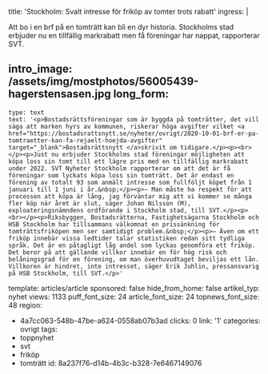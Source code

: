 title: 'Stockholm: Svalt intresse för friköp av tomter trots rabatt'
ingress: |
  <p>Att bo i en brf på en tomträtt kan bli en dyr historia. Stockholms stad erbjuder nu en tillfällig markrabatt men få föreningar har nappat, rapporterar SVT.
  </p>
  
intro_image: /assets/img/mostphotos/56005439-hagerstensasen.jpg
long_form:
  -
    type: text
    text: '<p>Bostadsrättsföreningar som är byggda på tomträtter, det vill säga att marken hyrs av kommunen, riskerar höga avgifter vilket <a href="https://bostadsrattsnytt.se/nyheter/ovrigt/2020-10-01-brf-er-pa-tomtraetter-kan-fa-rejaelt-hoejda-avgifter" target="_blank">Bostadsrättsnytt </a>skrivit om tidigare.</p><p><br></p><p>Just nu erbjuder Stockholms stad föreningar möjligheten att köpa loss sin tomt till ett lägre pris med en tillfällig markrabatt under 2022. SVT Nyheter Stockholm rapporterar om att det är få föreningar som lyckats köpa loss sin tomträtt. Det är endast en förening av totalt 93 som anmält intresse som fullföljt köpet från 1 januari till 1 juni i år.&nbsp;</p><p>– Man måste ha respekt för att processen att köpa är lång, jag förväntar mig att vi kommer se många fler köp när året är slut, säger Johan Nilsson (M), exploateringsnämndens ordförande i Stockholm stad, till SVT.</p><p><br></p><p>Riksbyggen, Bostadsrätterna, Fastighetsägarna Stockholm och HSB Stockholm har tillsammans välkomnat en prissänkning för tomträttsfriköpen men ser samtidigt problem.&nbsp;</p><p>– Även om ett friköp innebär vissa ledtider talar statistiken redan sitt tydliga språk. Det är en påtagligt låg andel som lyckas genomföra ett friköp. Det beror på att gällande villkor innebär en för hög risk och belåningsgrad för en förening, om man överhuvudtaget beviljas ett lån. Villkoren är hindret, inte intresset, säger Erik Juhlin, pressansvarig på HSB Stockholm, till SVT.</p>'
template: articles/article
sponsored: false
hide_from_home: false
artikel_typ: nyhet
views: 1133
puff_font_size: 24
article_font_size: 24
topnews_font_size: 48
region:
  - 4a7cc063-548b-47be-a624-0558ab07b3ad
clicks: 0
link: '1'
categories: ovrigt
tags:
  - toppnyhet
  - svt
  - friköp
  - tomträtt
id: 8a237f76-d14b-4b3c-b328-7e6467149076
